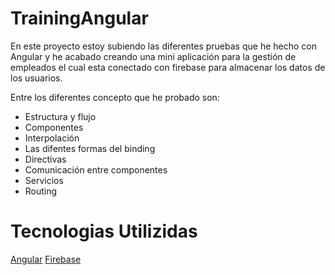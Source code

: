 # TrainingAngular
En este proyecto estoy subiendo las diferentes pruebas que he hecho con Angular y he acabado creando una mini aplicación para la gestión de empleados
el cual esta conectado con firebase para almacenar los datos de los usuarios.

Entre los diferentes concepto que he probado son:
- Estructura y flujo
- Componentes
- Interpolación
- Las difentes formas del binding
- Directivas
- Comunicación entre componentes
- Servicios
- Routing

# Tecnologias Utilizidas
[Angular](https://angular.io/docs)
[Firebase](https://firebase.google.com/docs?hl=en)
